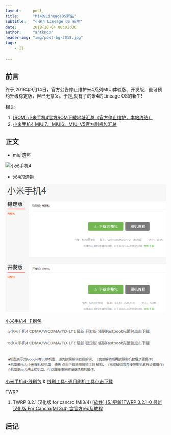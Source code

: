 ```yaml
---
layout:     post
title:      "Mi4的LineageOS新生"
subtitle:   "小米4 Lineage OS 新生"
date:       2018-10-04 00:01:00
author:     "antknox"
header-img: "img/post-bg-2018.jpg"
tags:
    - IT

---
```

## 前言
终于,2018年9月14日，官方公告停止维护米4系列MIUI体验版、开发版，虽可预约升级稳定版，但已无意义。于是,就有了的米4的Lineage OS的新生!

相关:

1. [[ROM] 小米手机4官方ROM下载地址汇总（官方停止维护，本帖终结）	](http://www.miui.com/thread-10813361-1-1.html)
2. [小米手机4 MIUI7、MIUI6、MIUI V5官方刷机包汇总](http://www.miui.com/thread-7981186-1-1.html)

## 正文

- miui遗照

![小米手机4](/img/in-post/post-mi4tolineageos/小米手机4.png")

- 米4的遗物

![小米手机4-卡刷包](/img/in-post/post-mi4tolineageos/小米手机4-卡刷包.png)

[小米手机4-卡刷包](http://www.miui.com/download-241.html)

![小米手机4-线刷包](/img/in-post/post-mi4tolineageos/小米手机4-线刷包.png)

![手机是否是BL锁](/img/in-post/post-mi4tolineageos/手机是否是BL锁.png)

[小米手机4-线刷包](http://www.miui.com/shuaji-393.html) & [线刷工具- 通用刷机工具点击下载](http://bigota.d.miui.com/tools/MiFlash2018-5-28-0.zip)



TWRP

1. TWRP 3.2.1 汉化版 for cancro (Mi3/4)
[[软件] [5.1更新]TWRP 3.2.1-0 最新汉化版 For Cancro(MI 3/4) 含官方rec及教程](http://www.miui.com/thread-8369184-1-1.html)

## 后记